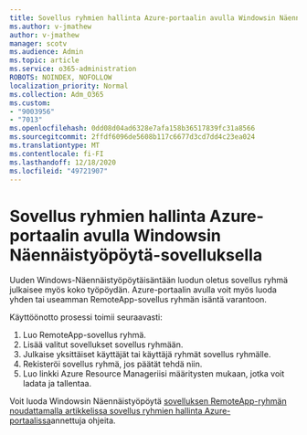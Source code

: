 ```yaml
---
title: Sovellus ryhmien hallinta Azure-portaalin avulla Windowsin Näennäistyöpöytä-sovelluksella
ms.author: v-jmathew
author: v-jmathew
manager: scotv
ms.audience: Admin
ms.topic: article
ms.service: o365-administration
ROBOTS: NOINDEX, NOFOLLOW
localization_priority: Normal
ms.collection: Adm_O365
ms.custom:
- "9003956"
- "7013"
ms.openlocfilehash: 0dd08d04ad6328e7afa158b36517839fc31a8566
ms.sourcegitcommit: 2ffdf6096de5608b117c6677d3cd7dd4c23ea024
ms.translationtype: MT
ms.contentlocale: fi-FI
ms.lasthandoff: 12/18/2020
ms.locfileid: "49721907"
---
```

# <a name="manage-app-groups-by-using-the-azure-portal-for-windows-virtual-desktop"></a>Sovellus ryhmien hallinta Azure-portaalin avulla Windowsin Näennäistyöpöytä-sovelluksella

Uuden Windows-Näennäistyöpöytäisäntään luodun oletus sovellus ryhmä julkaisee myös koko työpöydän. Azure-portaalin avulla voit myös luoda yhden tai useamman RemoteApp-sovellus ryhmän isäntä varantoon.

Käyttöönotto prosessi toimii seuraavasti:

1. Luo RemoteApp-sovellus ryhmä.
2. Lisää valitut sovellukset sovellus ryhmään.
3. Julkaise yksittäiset käyttäjät tai käyttäjä ryhmät sovellus ryhmälle.
4. Rekisteröi sovellus ryhmä, jos päätät tehdä niin.
5. Luo linkki Azure Resource Manageriisi määritysten mukaan, jotka voit ladata ja tallentaa.

Voit luoda Windowsin Näennäistyöpöytä [sovelluksen RemoteApp-ryhmän noudattamalla artikkelissa sovellus ryhmien hallinta Azure-portaalissa](https://go.microsoft.com/fwlink/?linkid=2129550)annettuja ohjeita.
